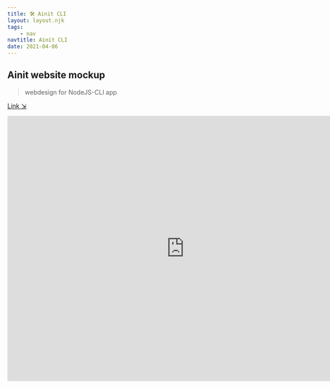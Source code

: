 ```yaml
---
title: 🛠 Ainit CLI
layout: layout.njk
tags:
    - nav
navtitle: Ainit CLI
date: 2021-04-06
---
```


## Ainit website mockup

> webdesign for NodeJS-CLI app

[Link ⇲](https://www.figma.com/file/wY8tNEtef4OWd4SxHGrhlp/ainit?node-id=0%3A1)

<iframe style="border: 1px solid rgba(0, 0, 0, 0.1);" width="800" height="600" src="https://www.figma.com/embed?embed_host=share&url=https%3A%2F%2Fwww.figma.com%2Ffile%2FwY8tNEtef4OWd4SxHGrhlp%2Fainit%3Fnode-id%3D0%253A1" allowfullscreen></iframe>
